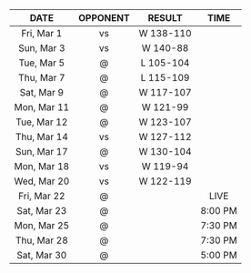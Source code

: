 |    DATE     |          OPPONENT          |  RESULT   |  TIME   |
|:-----------:|:--------------------------:|:---------:|:-------:|
| Fri, Mar 1  |    vs [](/r/mavericks)     | W 138-110 |         |
| Sun, Mar 3  |     vs [](/r/warriors)     | W 140-88  |         |
| Tue, Mar 5  |   @ [](/r/clevelandcavs)   | L 105-104 |         |
| Thu, Mar 7  |   @ [](/r/denvernuggets)   | L 115-109 |         |
| Sat, Mar 9  |       @ [](/r/suns)        | W 117-107 |         |
| Mon, Mar 11 |      @ [](/r/ripcity)      | W 121-99  |         |
| Tue, Mar 12 |     @ [](/r/utahjazz)      | W 123-107 |         |
| Thu, Mar 14 |       vs [](/r/suns)       | W 127-112 |         |
| Sun, Mar 17 | @ [](/r/washingtonwizards) | W 130-104 |         |
| Mon, Mar 18 |  vs [](/r/detroitpistons)  | W 119-94  |         |
| Wed, Mar 20 |     vs [](/r/mkebucks)     | W 122-119 |         |
| Fri, Mar 22 |  @ [](/r/detroitpistons)   |           |  LIVE   |
| Sat, Mar 23 |   @ [](/r/chicagobulls)    |           | 8:00 PM |
| Mon, Mar 25 |   @ [](/r/atlantahawks)    |           | 7:30 PM |
| Thu, Mar 28 |   @ [](/r/atlantahawks)    |           | 7:30 PM |
| Sat, Mar 30 |   @ [](/r/nolapelicans)    |           | 5:00 PM |